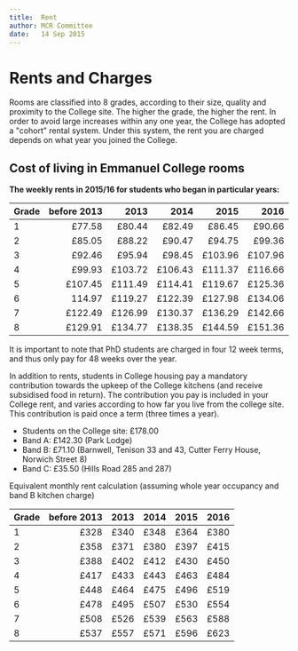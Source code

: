 ```yaml
---
title:  Rent  
author: MCR Committee  
date:   14 Sep 2015  
---
```


# Rents and Charges

Rooms are classified into 8 grades, according to their size, quality and
proximity to the College site. The higher the grade, the higher the
rent. In order to avoid large increases within any one year, the College
has adopted a "cohort" rental system. Under this system, the rent you
are charged depends on what year you joined the College.

## Cost of living in Emmanuel College rooms

**The weekly rents in 2015/16 for students who began in particular
years:**

| Grade   | before 2013   | 2013      | 2014      | 2015      | 2016      |
| ------- | -------------:| ---------:| ---------:| ---------:| ---------:|
| 1       | £77.58        | £80.44    | £82.49    | £86.45    | £90.66    |
| 2       | £85.05        | £88.22    | £90.47    | £94.75    | £99.36    |
| 3       | £92.46        | £95.94    | £98.45    | £103.96   | £107.96   |
| 4       | £99.93        | £103.72   | £106.43   | £111.37   | £116.66   |
| 5       | £107.45       | £111.49   | £114.41   | £119.67   | £125.36   |
| 6       | 114.97        | £119.27   | £122.39   | £127.98   | £134.06   |
| 7       | £122.49       | £126.99   | £130.37   | £136.29   | £142.66   |
| 8       | £129.91       | £134.77   | £138.35   | £144.59   | £151.36   |

It is important to note that PhD students are charged in four 12 week
terms, and thus only pay for 48 weeks over the year.

In addition to rents, students in College housing pay a mandatory
contribution towards the upkeep of the College kitchens (and receive
subsidised food in return). The contribution you pay is included in your
College rent, and varies according to how far you live from the college
site. This contribution is paid once a term (three times a year).

-   Students on the College site: £178.00
-   Band A: £142.30 (Park Lodge)
-   Band B: £71.10 (Barnwell, Tenison 33 and 43, Cutter Ferry House,
    Norwich Street 8)
-   Band C: £35.50 (Hills Road 285 and 287)

Equivalent monthly rent calculation (assuming whole year occupancy and
band B kitchen charge)

| Grade   | before 2013   | 2013   | 2014   | 2015   | 2016   |
| ------- | -------------:| ------:| ------:| ------:| ------:|
| 1       | £328          | £340   | £348   | £364   | £380   |
| 2       | £358          | £371   | £380   | £397   | £415   |
| 3       | £388          | £402   | £412   | £430   | £450   |
| 4       | £417          | £433   | £443   | £463   | £484   |
| 5       | £448          | £464   | £475   | £496   | £519   |
| 6       | £478          | £495   | £507   | £530   | £554   |
| 7       | £508          | £526   | £539   | £563   | £588   |
| 8       | £537          | £557   | £571   | £596   | £623   |

